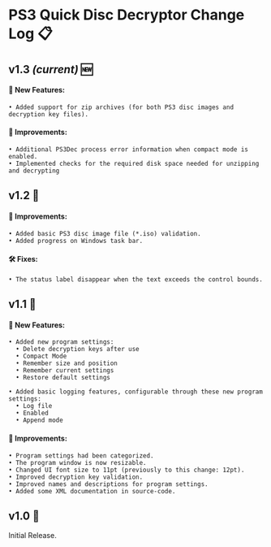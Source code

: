 # PS3 Quick Disc Decryptor Change Log 📋

## v1.3 *(current)* 🆕
#### 🚀 New Features:
    • Added support for zip archives (for both PS3 disc images and decryption key files).
#### 🌟 Improvements:
    • Additional PS3Dec process error information when compact mode is enabled.
    • Implemented checks for the required disk space needed for unzipping and decrypting

## v1.2 🔄
#### 🌟 Improvements:
    • Added basic PS3 disc image file (*.iso) validation.
    • Added progress on Windows task bar.
#### 🛠️ Fixes:
    • The status label disappear when the text exceeds the control bounds.

## v1.1 🔄
#### 🚀 New Features:
    • Added new program settings:
      • Delete decryption keys after use
      • Compact Mode
      • Remember size and position
      • Remember current settings
      • Restore default settings

    • Added basic logging features, configurable through these new program settings:
      • Log file
      • Enabled
      • Append mode

#### 🌟 Improvements:
    • Program settings had been categorized.
    • The program window is now resizable.
    • Changed UI font size to 11pt (previously to this change: 12pt).
    • Improved decryption key validation.
    • Improved names and descriptions for program settings.
    • Added some XML documentation in source-code.

## v1.0 🔄
Initial Release.
